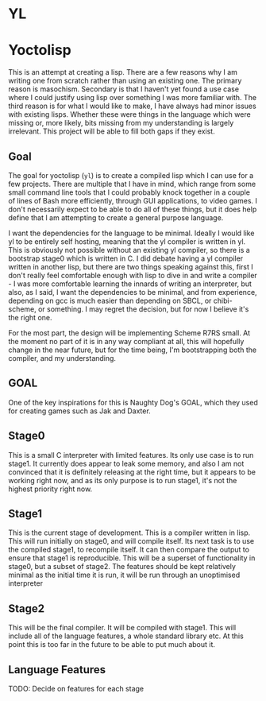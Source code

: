 YL
==
Yoctolisp
=========

This is an attempt at creating a lisp. There are a few reasons why I
am writing one from scratch rather than using an existing one. The
primary reason is masochism. Secondary is that I haven't yet found a
use case where I could justify using lisp over something I was more
familiar with. The third reason is for what I would like to make, I
have always had minor issues with existing lisps. Whether these were
things in the language which were missing or, more likely, bits
missing from my understanding is largely irrelevant. This project will
be able to fill both gaps if they exist.

Goal
----
The goal for yoctolisp (`yl`) is to create a compiled lisp which I can
use for a few projects. There are multiple that I have in mind, which
range from some small command line tools that I could probably knock
together in a couple of lines of Bash more efficiently, through GUI
applications, to video games. I don't necessarily expect to be able to
do all of these things, but it does help define that I am attempting
to create a general purpose language.

I want the dependencies for the language to be minimal. Ideally I
would like yl to be entirely self hosting, meaning that the yl
compiler is written in yl. This is obviously not possible without an
existing yl compiler, so there is a bootstrap stage0 which is written
in C. I did debate having a yl compiler written in another lisp, but
there are two things speaking against this, first I don't really feel
comfortable enough with lisp to dive in and write a compiler - I was
more comfortable learning the innards of writing an interpreter, but
also, as I said, I want the dependencies to be minimal, and from
experience, depending on gcc is much easier than depending on SBCL, or
chibi-scheme, or something. I may regret the decision, but for now I
believe it's the right one.

For the most part, the design will be implementing Scheme R7RS
small. At the moment no part of it is in any way compliant at all,
this will hopefully change in the near future, but for the time being,
I'm bootstrapping both the compiler, and my understanding.

GOAL
----
One of the key inspirations for this is Naughty Dog's GOAL, which they
used for creating games such as Jak and Daxter.

Stage0
------
This is a small C interpreter with limited features. Its only use case
is to run stage1. It currently does appear to leak some memory, and
also I am not convinced that it is definitely releasing at the right
time, but it appears to be working right now, and as its only purpose
is to run stage1, it's not the highest priority right now.

Stage1
------
This is the current stage of development. This is a compiler written
in lisp. This will run initially on stage0, and will compile
itself. Its next task is to use the compiled stage1, to recompile
itself. It can then compare the output to ensure that stage1 is
reproducible. This will be a superset of functionality in stage0, but
a subset of stage2. The features should be kept relatively minimal as
the initial time it is run, it will be run through an unoptimised
interpreter

Stage2
------
This will be the final compiler. It will be compiled with stage1. This
will include all of the language features, a whole standard library
etc. At this point this is too far in the future to be able to put
much about it.

Language Features
-----------------
TODO: Decide on features for each stage